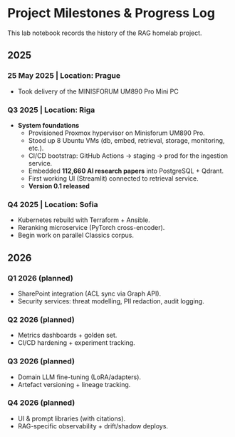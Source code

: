 # Project Milestones & Progress Log

This lab notebook records the history of the RAG homelab project.  

## 2025
### 25 May 2025 | Location: Prague
- Took delivery of the MINISFORUM UM890 Pro Mini PC

### Q3 2025 | Location: Riga
- **System foundations**  
  - Provisioned Proxmox hypervisor on Minisforum UM890 Pro.  
  - Stood up 8 Ubuntu VMs (db, embed, retrieval, storage, monitoring, etc.).  
  - CI/CD bootstrap: GitHub Actions → staging → prod for the ingestion service.  
  - Embedded **112,660 AI research papers** into PostgreSQL + Qdrant.  
  - First working UI (Streamlit) connected to retrieval service.  
  - **Version 0.1 released**

### Q4 2025 | Location: Sofia
- Kubernetes rebuild with Terraform + Ansible.  
- Reranking microservice (PyTorch cross-encoder).  
- Begin work on parallel Classics corpus.  


## 2026

### Q1 2026 (planned)
- SharePoint integration (ACL sync via Graph API).  
- Security services: threat modelling, PII redaction, audit logging.  

### Q2 2026 (planned)
- Metrics dashboards + golden set.  
- CI/CD hardening + experiment tracking.  

### Q3 2026 (planned)
- Domain LLM fine-tuning (LoRA/adapters).  
- Artefact versioning + lineage tracking.  

### Q4 2026 (planned)
- UI & prompt libraries (with citations).  
- RAG-specific observability + drift/shadow deploys.  
